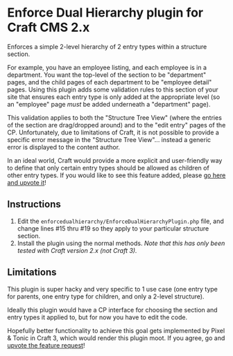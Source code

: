 # Enforce Dual Hierarchy plugin for Craft CMS 2.x

Enforces a simple 2-level hierarchy of 2 entry types within a structure section.

For example, you have an employee listing, and each employee is in a department. You want the top-level of the section to be "department" pages, and the child pages of each department to be "employee detail" pages. Using this plugin adds some validation rules to this section of your site that ensures each entry type is only added at the appropriate level (so an "employee" page *must* be added underneath a "department" page).

This validation applies to both the "Structure Tree View" (where the entries of the section are drag/dropped around) and to the "edit entry" pages of the CP. Unfortunately, due to limitations of Craft, it is not possible to provide a specific error message in the "Structure Tree View"... instead a generic error is displayed to the content author.

In an ideal world, Craft would provide a more explicit and user-friendly way to define that only certain entry types should be allowed as children of other entry types. If you would like to see this feature added, please [go here and upvote it](https://github.com/craftcms/cms/issues/1628)!

## Instructions

 1. Edit the `enforcedualhierarchy/EnforceDualHierarchyPlugin.php` file, and change lines #15 thru #19 so they apply to your particular structure section.
 2. Install the plugin using the normal methods. _Note that this has only been tested with Craft version 2.x (*not* Craft 3)._

## Limitations
This plugin is super hacky and very specific to 1 use case (one entry type for parents, one entry type for children, and only a 2-level structure).

Ideally this plugin would have a CP interface for choosing the section and entry types it applied to, but for now you have to edit the code.

Hopefully better functionality to achieve this goal gets implemented by Pixel & Tonic in Craft 3, which would render this plugin moot. If you agree, go and [upvote the feature request](https://github.com/craftcms/cms/issues/1628)!
